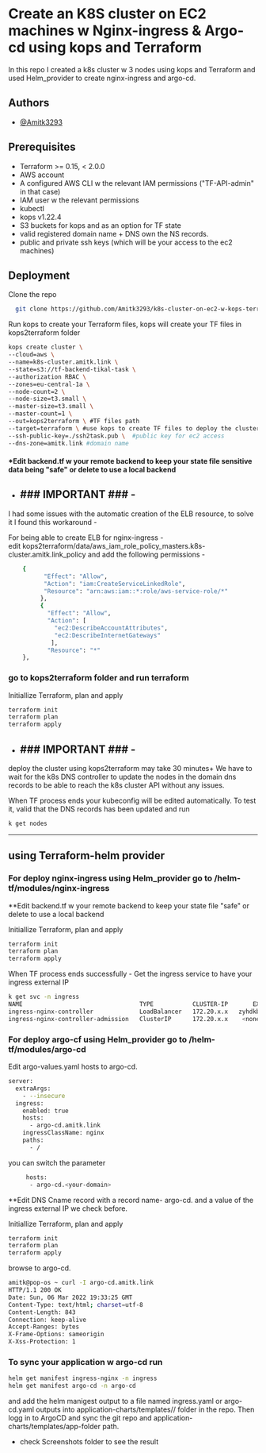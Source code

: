 
# Create an K8S cluster on EC2 machines w Nginx-ingress & Argo-cd using kops and Terraform

In this repo I created a k8s cluster w 3 nodes using kops and Terraform and used Helm_provider to create nginx-ingress and argo-cd.

   
## Authors

- [@Amitk3293 ](https://github.com/Amitk3293)


## Prerequisites

 - Terraform >= 0.15, < 2.0.0
 - AWS account 
 - A configured AWS CLI w the relevant IAM permissions ("TF-API-admin" in that case)
 - IAM user w the relevant permissions
 - kubectl
 - kops v1.22.4
 - S3 buckets for kops and as an option for TF state
 - valid registered domain name + DNS own the NS records.
 - public and private ssh keys (which will be your access to the ec2 machines)


## Deployment

Clone the repo

```bash
  git clone https://github.com/Amitk3293/k8s-cluster-on-ec2-w-kops-terraform-argoCD-nginxIngress.git
```

Run kops to create your Terraform files, kops will create your TF files in kops2terraform folder
```bash
kops create cluster \                                                                     
--cloud=aws \
--name=k8s-cluster.amitk.link \
--state=s3://tf-backend-tikal-task \
--authorization RBAC \
--zones=eu-central-1a \
--node-count=2 \
--node-size=t3.small \
--master-size=t3.small \
--master-count=1 \
--out=kops2terraform \ #TF files path
--target=terraform \ #use kops to create TF files to deploy the cluster
--ssh-public-key=./ssh2task.pub \  #public key for ec2 access
--dns-zone=amitk.link #domain name
```

#### *Edit backend.tf w your remote backend to keep your state file sensitive data being "safe" or delete to use a local backend



- ## ### IMPORTANT ### - 
I had some issues with the automatic creation of the ELB resource, to solve it I found this workaround - 

For being able to create ELB for nginx-ingress -  
edit kops2terraform/data/aws_iam_role_policy_masters.k8s-cluster.amitk.link_policy and add the following permissions -
```bash
    {
          "Effect": "Allow",
          "Action": "iam:CreateServiceLinkedRole",
          "Resource": "arn:aws:iam::*:role/aws-service-role/*"
         },
         {
           "Effect": "Allow",
           "Action": [
             "ec2:DescribeAccountAttributes",
             "ec2:DescribeInternetGateways"
            ],
           "Resource": "*"
    },
```

### go to kops2terraform folder and run terraform 

Initiallize Terraform, plan and apply
```bash
terraform init
terraform plan
terraform apply
```
- ## ### IMPORTANT ### - 
deploy the cluster using kops2terraform may take 30 minutes+
We have to wait for the k8s DNS controller to update the nodes in the domain dns records to be able to reach the k8s cluster API without any issues.


When TF process ends your kubeconfig will be edited automatically.
To test it, valid that the DNS records has been updated and run
```bash
k get nodes
```

---
## using Terraform-helm provider


### For deploy nginx-ingress using Helm_provider go to /helm-tf/modules/nginx-ingress

**Edit backend.tf w your remote backend to keep your state file "safe" or delete to use a local backend

Initiallize Terraform, plan and apply
```bash
terraform init
terraform plan
terraform apply
```

When TF process ends successfully -  Get the ingress service to have your ingress external IP 

```bash
k get svc -n ingress
NAME                                 TYPE           CLUSTER-IP       EXTERNAL-IP                                                                 PORT(S)                      AGE
ingress-nginx-controller             LoadBalancer   172.20.x.x   zyhdkb6bunrzwaadam4pfzebwz2s99dn-404761402.eu-central-1.elb.amazonaws.com   80:31114/TCP,443:31853/TCP   54s
ingress-nginx-controller-admission   ClusterIP      172.20.x.x    <none>                                                                      443/TCP                      54s
```

### For deploy argo-cf using Helm_provider go to /helm-tf/modules/argo-cd
Edit argo-values.yaml hosts to argo-cd.<your-domain>
```bash
server:
  extraArgs:
    - --insecure
  ingress:
    enabled: true
    hosts:
      - argo-cd.amitk.link
    ingressClassName: nginx
    paths:
      - /
```
you can switch the parameter
```bash
     hosts:
      - argo-cd.<your-domain>
 ```

**Edit DNS Cname record with a record name- argo-cd.<your-domain> and a value of the ingress external IP we check before.


Initiallize Terraform, plan and apply
```bash
terraform init
terraform plan
terraform apply
```


browse to argo-cd.<your-domain>
```bash
amitk@pop-os ~ curl -I argo-cd.amitk.link
HTTP/1.1 200 OK
Date: Sun, 06 Mar 2022 19:33:25 GMT
Content-Type: text/html; charset=utf-8
Content-Length: 843
Connection: keep-alive
Accept-Ranges: bytes
X-Frame-Options: sameorigin
X-Xss-Protection: 1
```


### To sync your application w argo-cd run 
```bash
helm get manifest ingress-nginx -n ingress
helm get manifest argo-cd -n argo-cd
```
and add the helm manigest output to a file named ingress.yaml or argo-cd.yaml outputs into application-charts/templates/<app-folder>/ folder in the repo. 
Then logg in to ArgoCD and sync the git repo and application-charts/templates/app-folder path.
 
 - check Screenshots folder to see the result
